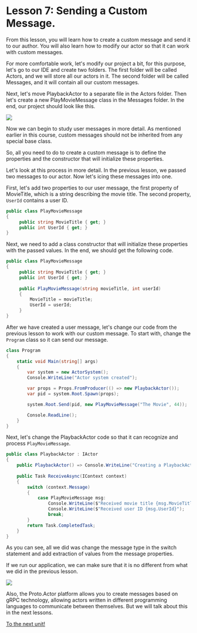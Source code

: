# Lesson 7: Sending a Custom Message.

From this lesson, you will learn how to create a custom message and send it to our author. You will also learn how to modify our actor so that it can work with custom messages.

For more comfortable work, let's modify our project a bit, for this purpose, let's go to our IDE and create two folders. The first folder will be called Actors, and we will store all our actors in it. The second folder will be called Messages, and it will contain all our custom messages.

Next, let's move PlaybackActor to a separate file in the Actors folder. Then let's create a new PlayMovieMessage class in the Messages folder. In the end, our project should look like this.

![](../../images/2_8_1.png)

Now we can begin to study user messages in more detail. As mentioned earlier in this course, custom messages should not be inherited from any special base class. 

So, all you need to do to create a custom message is to define the properties and the constructor that will initialize these properties.

Let's look at this process in more detail. In the previous lesson, we passed two messages to our actor. Now let's icing these messages into one. 

First, let's add two properties to our user message, the first property of MovieTitle, which is a string describing the movie title. The second property, `UserId` contains a user ID.

```csharp
public class PlayMovieMessage
{
     public string MovieTitle { get; }
     public int UserId { get; }
}
```

Next, we need to add a class constructor that will initialize these properties with the passed values. In the end, we should get the following code.

```csharp
public class PlayMovieMessage
{
     public string MovieTitle { get; }
     public int UserId { get; }
  
     public PlayMovieMessage(string movieTitle, int userId)
     {
         MovieTitle = movieTitle;
         UserId = userId;
     }
}
```

After we have created a user message, let's change our code from the previous lesson to work with our custom message. To start with, change the `Program` class so it can send our message.

```csharp
class Program
{
    static void Main(string[] args)
    {
        var system = new ActorSystem();
        Console.WriteLine("Actor system created");

        var props = Props.FromProducer(() => new PlaybackActor());
        var pid = system.Root.Spawn(props);

        system.Root.Send(pid, new PlayMovieMessage("The Movie", 44));

        Console.ReadLine();
    }
}
```

Next, let's change the PlaybackActor code so that it can recognize and process `PlayMovieMessage`.

```csharp
public class PlaybackActor : IActor
{
    public PlaybackActor() => Console.WriteLine("Creating a PlaybackActor");
  
    public Task ReceiveAsync(IContext context)
    {
        switch (context.Message)
        {
            case PlayMovieMessage msg:
                Console.WriteLine($"Received movie title {msg.MovieTitle}");
                Console.WriteLine($"Received user ID {msg.UserId}");
                break;
        }
        return Task.CompletedTask;
    }
}
```

As you can see, all we did was change the message type in the switch statement and add extraction of values from the message properties.

If we run our application, we can make sure that it is no different from what we did in the previous lesson.

![](../../images/2_8_2.png)

Also, the Proto.Actor platform allows you to create messages based on gRPC technology, allowing actors written in different programming languages to communicate between themselves. But we will talk about this in the next lessons.

[To the next unit!](../../unit-3)